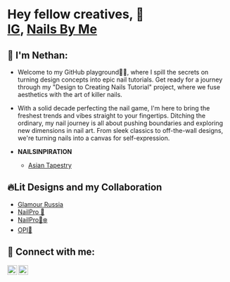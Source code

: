<h1>Hey fellow creatives, 👋 <br/><a href="https://www.instagram.com/nailsbynethan/?hl=en">IG</a>, <a href="https://www.tiktok.com/@nailsbynethan?_t=8hPhooN9MOU&_r=1">Nails By Me</a> </h1>

<h2>🌈 I'm Nethan:</h2>

- Welcome to my GitHub playground🎨💅, where I spill the secrets on turning design concepts into epic nail tutorials. Get ready for a journey through my "Design to Creating Nails Tutorial" project, where we fuse aesthetics with the art of killer nails.
- With a solid decade perfecting the nail game, I'm here to bring the freshest trends and vibes straight to your fingertips. Ditching the ordinary, my nail journey is all about pushing boundaries and exploring new dimensions in nail art. From sleek classics to off-the-wall designs, we're turning nails into a canvas for self-expression.

- <b>NAILSINPIRATION</b>
  - [Asian Tapestry](https://nailpro.texterity.com/nailpro/may_2022/MobilePagedReplica.action?pm=1&folio=18#pg21)

<h2> 🔥Lit Designs and my Collaboration</h2>

- [Glamour Russia](https://www.instagram.com/p/CNVEmSUlo5g/)
- [NailPro 🦋](https://www.instagram.com/p/CPvJ9K6hQRa/)
- [NailPro🎄❄️](https://www.instagram.com/p/CXycQJQLKp3/)
- [OPI💅](https://www.instagram.com/p/Ch5zuEaDpOS/?img_index=1)

<h2> 🤙 Connect with me:</h2>

[<img align="left" alt="JoshMadakor | LinkedIn" width="22px" src="https://cdn.jsdelivr.net/npm/simple-icons@v3/icons/tiktok.svg" />][linkedin]
[<img align="left" alt="JoshMadakor | Instagram" width="22px" src="https://cdn.jsdelivr.net/npm/simple-icons@v3/icons/instagram.svg" />][instagram]

[instagram]: https://www.instagram.com/nailsbynethan/?hl=en
[linkedin]: https://www.tiktok.com/@nailsbynethan?_t=8hPhooN9MOU&_r=1

